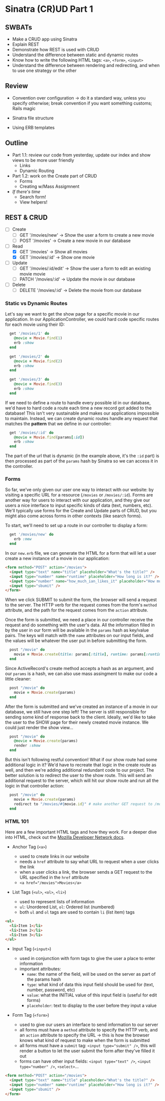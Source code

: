 Sinatra (CR)UD Part 1
===

## SWBATs
- Make a CRUD app using Sinatra
- Explain REST
- Demonstrate how REST is used with CRUD
- Understand the difference between static and dynamic routes
- Know how to write the following HTML tags: `<a>`, `<form>`, `<input>`
- Understand the difference between rendering and redirecting, and when to use one strategy or the other

## Review
- Convention over configuration -> do it a standard way, unless you specify otherwise; break convention if you want something customs; Rails magic

- Sinatra file structure
- Using ERB templates

## Outline
- Part 1.1: review our code from yesterday, update our index and show views to be more user friendly
  - Links
  - Dynamic Routing
- Part 1.2: work on the Create part of CRUD
  - Forms
  - Creating w/Mass Assigmnent
- *If there's time*
  - Search form!
  - View helpers!

## REST & CRUD
- [ ] Create
  - [ ] GET '/movies/new' -> Show the user a form to create a new movie
  - [ ] POST '/movies' -> Create a new movie in our database
- [ ] Read
  - [x] GET '/movies' -> Show all movies
  - [x] GET '/movies/:id' -> Show one movie
- [ ] Update
  - [ ] GET '/movies/:id/edit' -> Show the user a form to edit an existing movie movie
  - [ ] PATCH '/movies/:id' -> Update the movie in our database
- [ ] Delete
  - [ ] DELETE '/movies/:id' -> Delete the movie from our database

### Static vs Dynamic Routes

Let's say we want to get the show page for a specific movie in our application. In our ApplicationController, we could hard code specific routes for each movie using their ID:

```rb
  get '/movies/1' do
    @movie = Movie.find(1)
    erb :show
  end
  
  get '/movies/2' do
    @movie = Movie.find(2)
    erb :show
  end
  
  get '/movies/3' do
    @movie = Movie.find(3)
    erb :show
  end
```

If we need to define a route to handle every possible id in our database, we'd have to hard code a route each time a new record got added to the database! This isn't very sustainable and makes our applications impossible to maintain. Instead, we can create dynamic routes handle any request that matches the __pattern__ that we define in our controller:

```rb
  get '/movies/:id' do
    @movie = Movie.find(params[:id])
    erb :show
  end
```

The part of the url that is dynamic (in the example above, it's the `:id` part) is then processed as part of the `params` hash by Sinatra so we can access it in the controller.

### Forms

So far, we've only given our user one way to interact with our website: by visiting a specific URL for a resource (`/movies` or `/movies/:id`). Forms are another way for users to interact with our application, and they give our users a nice interface to input specific kinds of data (text, numbers, etc). We'll typically use forms for the Create and Update parts of CRUD, but you might also come across forms in other contexts (like search forms).

To start, we'll need to set up a route in our controller to display a form:

```rb
  get '/movies/new' do
    erb :new
  end
```

In our `new.erb` file, we can generate the HTML for a form that will let a user create a new instance of a movie in our application:

```html
<form method="POST" action="/movies">
  <input type="text" name="title" placeholder="What's the title?" />
  <input type="number" name="runtime" placeholder="How long is it?" />
  <input type="number" name="how_much_ian_likes_it" placeholder="How much does Ian like it?" />
  <input type="sbumit" />
</form>
```

When we click SUBMIT to submit the form, the browser will send a request to the server. The HTTP verb for the request comes from the form's `method` attribute, and the path for the request comes from the `action` attribute.

Once the form is submitted, we need a place in our controller receive the request and do something with the user's data. All the information filled in by the user in our form will be available in the `params` hash as key/value pairs. The keys will match with the `name` attributes on our input fields, and the values will be whatever the user put in before submitting the form.

```rb
  post "/movie" do
    movie = Movie.create(title: params[:title], runtime: params[:runtime])
  end
```

Since ActiveRecord's create method accepts a hash as an argument, and our `params` is a hash, we can also use mass assingment to make our code a little cleaner:

```rb
  post "/movie" do
    movie = Movie.create(params)
  end
```

After the form is submitted and we've created an instance of a movie in our database, we still have one step left! The server is still responsible for sending some kind of response back to the client. Ideally, we'd like to take the user to the SHOW page for their newly created movie instance. We could just render the show view...

```rb
  post "/movie" do
    @movie = Movie.create(params)
    render :show
  end
```

But this isn't following restful convention! What if our show route had some additional logic in it? We'd have to recreate that logic in the create route as well, and then we're adding additional redundant code to our project. The better solution is to redirect the user to the show route. This will send an additional request to the server, which will hit our show route and run all the logic in that controller action:

```rb
  post "/movie" do
    movie = Movie.create(params)
    redirect to "/movies/#{movie.id}" # make another GET request to /movies/1
  end
```


### HTML 101

Here are a few important HTML tags and how they work. For a deeper dive into HTML, check out the [Mozilla Developer Network docs](https://developer.mozilla.org/en-US/docs/Web/HTML).

- Anchor Tag (`<a>`)
  - used to create links in our website
  - needs a `href` attribute to say what URL to request when a user clicks the link
  - when a user clicks a link, the browser sends a GET request to the URL specified in the `href` attribute
  - `<a href="/movies">Movies</a>`

- List Tags (`<ul>`, `<ol>`, `<li>`)
  - used to represent lists of information
  - `ul`: Unordered List, `ol`: Ordered list (numbered)
  - both `ul` and `ol` tags are used to contain `li` (list item) tags

```html
<ul>
  <li>Item 1</li>
  <li>Item 2</li>
  <li>Item 3</li>
</ul>
```

- Input Tag (`<input>`)
  - used in conjunction with form tags to give the user a place to enter information
  - important attributes:
    - `name`: the name of the field, will be used on the server as part of the params hash
    - `type`: what kind of data this input field should be used for (text, number, password, etc)
    - `value`: what the INITIAL value of this input field is (useful for edit forms)
    - `placeholder`: text to display to the user before they input a value

- Form Tag (`<form>`)
  - used to give our users an interface to send information to our server
  - all forms must have a `method` attribute to specify the HTTP verb, and an `action` attribute to specify the URL -> this is how the browser knows what kind of request to make when the form is submitted
  - all forms must have a `submit` tag: `<input type="submit" />`, this will render a button to let the user submit the form after they've filled it out
  - forms can have other input fields: `<input type="text" />`, `<input type="number" />`, `<select>`...
  
```html
<form method="POST" action="/movies">
  <input type="text" name="title" placeholder="What's the title?" />
  <input type="number" name="runtime" placeholder="How long is it?" />
  <input type="sbumit" />
</form>
```
  